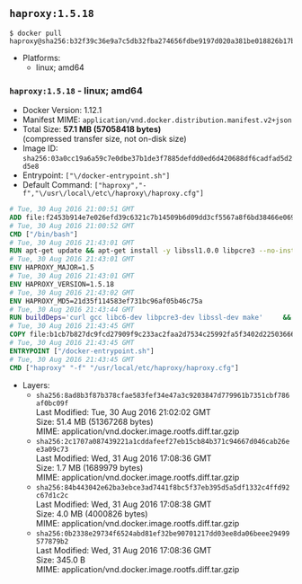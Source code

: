 ## `haproxy:1.5.18`

```console
$ docker pull haproxy@sha256:b32f39c36e9a7c5db32fba274656fdbe9197d020a381be018826b17b9d12a5fb
```

-	Platforms:
	-	linux; amd64

### `haproxy:1.5.18` - linux; amd64

-	Docker Version: 1.12.1
-	Manifest MIME: `application/vnd.docker.distribution.manifest.v2+json`
-	Total Size: **57.1 MB (57058418 bytes)**  
	(compressed transfer size, not on-disk size)
-	Image ID: `sha256:03a0cc19a6a59c7e0dbe37b1de3f7885defdd0ed6d420688df6cadfad5d2d5e8`
-	Entrypoint: `["\/docker-entrypoint.sh"]`
-	Default Command: `["haproxy","-f","\/usr\/local\/etc\/haproxy\/haproxy.cfg"]`

```dockerfile
# Tue, 30 Aug 2016 21:00:51 GMT
ADD file:f2453b914e7e026efd39c6321c7b14509b6d09dd3cf5567a8f6bd38466e06954 in / 
# Tue, 30 Aug 2016 21:00:52 GMT
CMD ["/bin/bash"]
# Tue, 30 Aug 2016 21:43:01 GMT
RUN apt-get update && apt-get install -y libssl1.0.0 libpcre3 --no-install-recommends && rm -rf /var/lib/apt/lists/*
# Tue, 30 Aug 2016 21:43:01 GMT
ENV HAPROXY_MAJOR=1.5
# Tue, 30 Aug 2016 21:43:01 GMT
ENV HAPROXY_VERSION=1.5.18
# Tue, 30 Aug 2016 21:43:02 GMT
ENV HAPROXY_MD5=21d35f114583ef731bc96af05b46c75a
# Tue, 30 Aug 2016 21:43:44 GMT
RUN buildDeps='curl gcc libc6-dev libpcre3-dev libssl-dev make' 	&& set -x 	&& apt-get update && apt-get install -y $buildDeps --no-install-recommends && rm -rf /var/lib/apt/lists/* 	&& curl -SL "http://www.haproxy.org/download/${HAPROXY_MAJOR}/src/haproxy-${HAPROXY_VERSION}.tar.gz" -o haproxy.tar.gz 	&& echo "${HAPROXY_MD5}  haproxy.tar.gz" | md5sum -c 	&& mkdir -p /usr/src/haproxy 	&& tar -xzf haproxy.tar.gz -C /usr/src/haproxy --strip-components=1 	&& rm haproxy.tar.gz 	&& make -C /usr/src/haproxy 		TARGET=linux2628 		USE_PCRE=1 PCREDIR= 		USE_OPENSSL=1 		USE_ZLIB=1 		all 		install-bin 	&& mkdir -p /usr/local/etc/haproxy 	&& cp -R /usr/src/haproxy/examples/errorfiles /usr/local/etc/haproxy/errors 	&& rm -rf /usr/src/haproxy 	&& apt-get purge -y --auto-remove $buildDeps
# Tue, 30 Aug 2016 21:43:45 GMT
COPY file:b1cb7b827dc9fcd27909f9c233ac2faa2d7534c25992fa5f3402d22503666d6d in / 
# Tue, 30 Aug 2016 21:43:45 GMT
ENTRYPOINT ["/docker-entrypoint.sh"]
# Tue, 30 Aug 2016 21:43:45 GMT
CMD ["haproxy" "-f" "/usr/local/etc/haproxy/haproxy.cfg"]
```

-	Layers:
	-	`sha256:8ad8b3f87b378cfae583fef34e47a3c9203847d779961b7351cbf786af0bc09f`  
		Last Modified: Tue, 30 Aug 2016 21:02:02 GMT  
		Size: 51.4 MB (51367268 bytes)  
		MIME: application/vnd.docker.image.rootfs.diff.tar.gzip
	-	`sha256:2c1707a087439221a1cddafeef27eb15cb84b371c94667d046cab26ee3a09c73`  
		Last Modified: Wed, 31 Aug 2016 17:08:36 GMT  
		Size: 1.7 MB (1689979 bytes)  
		MIME: application/vnd.docker.image.rootfs.diff.tar.gzip
	-	`sha256:84b443042e62ba3ebce3ad7441f8bc5f37eb395d5a5df1332c4ffd92c67d1c2c`  
		Last Modified: Wed, 31 Aug 2016 17:08:38 GMT  
		Size: 4.0 MB (4000826 bytes)  
		MIME: application/vnd.docker.image.rootfs.diff.tar.gzip
	-	`sha256:0b2338e29734f6524abd81ef32be90701217dd03ee8da06beee29499577879b2`  
		Last Modified: Wed, 31 Aug 2016 17:08:36 GMT  
		Size: 345.0 B  
		MIME: application/vnd.docker.image.rootfs.diff.tar.gzip
